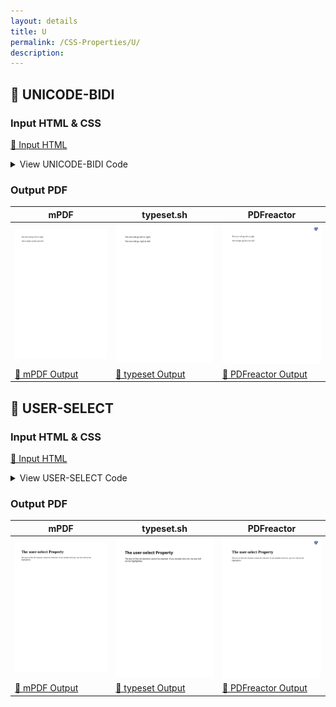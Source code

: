 ```yaml
---
layout: details
title: U
permalink: /CSS-Properties/U/
description: 
---
```




## 🔬 UNICODE-BIDI

### Input HTML & CSS

[📄 Input HTML](https://raw.githubusercontent.com/azettl/compare.html2pdf.tools/master//html/CSS%20Properties/U/unicode-bidi.html)

<details>
    <summary>
        View UNICODE-BIDI Code
    </summary>
    <pre>
        <code>
            &lt;!DOCTYPE html&gt;
&lt;!-- Sample from https://css-tricks.com/almanac/properties/d/direction/ --&gt;
&lt;html lang=&quot;en&quot;&gt;
    &lt;head&gt;
        &lt;style&gt;
        *[dir=&quot;ltr&quot;] { direction: ltr; unicode-bidi: embed; }

*[dir=&quot;rtl&quot;] { direction: rtl; unicode-bidi: embed; }

bdo[dir=&quot;ltr&quot;] { direction: ltr; unicode-bidi: bidi-override; }

bdo[dir=&quot;rtl&quot;] { direction: rtl; unicode-bidi: bidi-override; }
        &lt;/style&gt;
    &lt;/head&gt;
    &lt;body&gt;
        &lt;p&gt;This text will go left to right.&lt;/p&gt;
        &lt;p&gt;&lt;bdo dir=&quot;rtl&quot;&gt;This text will go right to left.&lt;/bdo&gt;&lt;/p&gt;
    &lt;/body&gt;
&lt;/html&gt;
        </code>
    </pre>
</details>

### Output PDF

| mPDF | typeset.sh | PDFreactor |
|---------|---------|---------|
| ![mPDF Preview](mpdf__html_CSS_Properties_U_unicode-bidi.html.png) | ![typeset Preview](typeset__html_CSS_Properties_U_unicode-bidi.html.png) | ![PDFreactor Preview](pdfreactor__html_CSS_Properties_U_unicode-bidi.html.png) |
| [📕 mPDF Output](mpdf__html_CSS_Properties_U_unicode-bidi.html.pdf) | [📕 typeset Output](typeset__html_CSS_Properties_U_unicode-bidi.html.pdf) | [📕 PDFreactor Output](pdfreactor__html_CSS_Properties_U_unicode-bidi.html.pdf) |

## 🔬 USER-SELECT

### Input HTML & CSS

[📄 Input HTML](https://raw.githubusercontent.com/azettl/compare.html2pdf.tools/master//html/CSS%20Properties/U/user-select.html)

<details>
    <summary>
        View USER-SELECT Code
    </summary>
    <pre>
        <code>
            &lt;!DOCTYPE html&gt;
&lt;!-- Sample from https://www.w3schools.com/cssref/tryit.asp?filename=trycss3_user-select --&gt;
&lt;html lang=&quot;en&quot;&gt;
    &lt;head&gt;
        &lt;style&gt;
        div {
  -webkit-user-select: none; /* Safari */
  -ms-user-select: none; /* IE 10+ and Edge */
  user-select: none; /* Standard syntax */
}
        &lt;/style&gt;
    &lt;/head&gt;
    &lt;body&gt;
        &lt;h1&gt;The user-select Property&lt;/h1&gt;

        &lt;div&gt;The text of this div element cannot be selected. If you double-click me, my text will not be highlighted.&lt;/div&gt;
    &lt;/body&gt;
&lt;/html&gt;
        </code>
    </pre>
</details>

### Output PDF

| mPDF | typeset.sh | PDFreactor |
|---------|---------|---------|
| ![mPDF Preview](mpdf__html_CSS_Properties_U_user-select.html.png) | ![typeset Preview](typeset__html_CSS_Properties_U_user-select.html.png) | ![PDFreactor Preview](pdfreactor__html_CSS_Properties_U_user-select.html.png) |
| [📕 mPDF Output](mpdf__html_CSS_Properties_U_user-select.html.pdf) | [📕 typeset Output](typeset__html_CSS_Properties_U_user-select.html.pdf) | [📕 PDFreactor Output](pdfreactor__html_CSS_Properties_U_user-select.html.pdf) |


